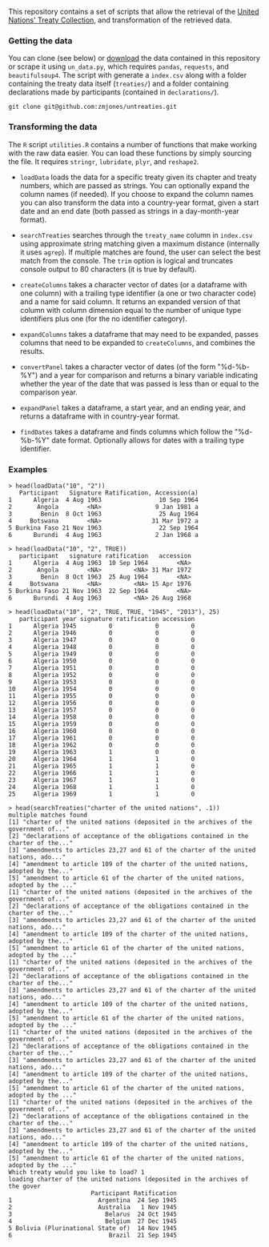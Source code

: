 This repository contains a set of scripts that allow the retrieval of the [United Nations' Treaty Collection](http://treaties.un.org/), and transformation of the retrieved data.

### Getting the data

You can clone (see below) or [download](https://github.com/zmjones/untreaties/archive/master.zip) the data contained in this repository or scrape it using `un_data.py`, which requires `pandas`, `requests`, and `beautifulsoup4`. The script with generate a `index.csv` along with a folder containing the treaty data itself (`treaties/`) and a folder containing declarations made by participants (contained in `declarations/`).

	git clone git@github.com:zmjones/untreaties.git

### Transforming the data

The `R` script `utilities.R` contains a number of functions that make working with the raw data easier. You can load these functions by simply sourcing the file. It requires `stringr`, `lubridate`, `plyr`, and `reshape2`.

 - `loadData` loads the data for a specific treaty given its chapter and treaty numbers, which are passed as strings. You can optionally expand the column names (if needed). If you choose to expand the column names you can also transform the data into a country-year format, given a start date and an end date (both passed as strings in a day-month-year format).

 - `searchTreaties` searches through the `treaty_name` column in `index.csv` using approximate string matching given a maximum distance (internally it uses `agrep`). If multiple matches are found, the user can select the best match from the console. The `trim` option is logical and truncates console output to 80 characters (it is true by default).

 - `createColumns` takes a character vector of dates (or a dataframe with one column) with a trailing type identifier (a one or two character code) and a name for said column. It returns an expanded version of that column with column dimension equal to the number of unique type identifiers plus one (for the no identifier category).

 - `expandColumns` takes a dataframe that may need to be expanded, passes columns that need to be expanded to `createColumns`, and combines the results.

 - `convertPanel` takes a character vector of dates (of the form "%d-%b-%Y") and a year for comparison and returns a binary variable indicating whether the year of the date that was passed is less than or equal to the comparison year.

 - `expandPanel` takes a dataframe, a start year, and an ending year, and returns a dataframe with in country-year format.

 - `findDates` takes a dataframe and finds columns which follow the "%d-%b-%Y" date format. Optionally allows for dates with a trailing type identifier.

### Examples

    > head(loadData("10", "2"))
       Participant   Signature Ratification, Accession(a)
    1      Algeria  4 Aug 1963                10 Sep 1964
    2       Angola        <NA>               9 Jan 1981 a
    3        Benin  8 Oct 1963                25 Aug 1964
    4     Botswana        <NA>              31 Mar 1972 a
    5 Burkina Faso 21 Nov 1963                22 Sep 1964
    6      Burundi  4 Aug 1963               2 Jan 1968 a

    > head(loadData("10", "2", TRUE))
       participant   signature ratification   accession
    1      Algeria  4 Aug 1963  10 Sep 1964        <NA>
    2       Angola        <NA>         <NA> 31 Mar 1972
    3        Benin  8 Oct 1963  25 Aug 1964        <NA>
    4     Botswana        <NA>         <NA> 15 Apr 1976
    5 Burkina Faso 21 Nov 1963  22 Sep 1964        <NA>
    6      Burundi  4 Aug 1963         <NA> 26 Aug 1968

    > head(loadData("10", "2", TRUE, TRUE, "1945", "2013"), 25)
       participant year signature ratification accession
    1      Algeria 1945         0            0         0
    2      Algeria 1946         0            0         0
    3      Algeria 1947         0            0         0
    4      Algeria 1948         0            0         0
    5      Algeria 1949         0            0         0
    6      Algeria 1950         0            0         0
    7      Algeria 1951         0            0         0
    8      Algeria 1952         0            0         0
    9      Algeria 1953         0            0         0
    10     Algeria 1954         0            0         0
    11     Algeria 1955         0            0         0
    12     Algeria 1956         0            0         0
    13     Algeria 1957         0            0         0
    14     Algeria 1958         0            0         0
    15     Algeria 1959         0            0         0
    16     Algeria 1960         0            0         0
    17     Algeria 1961         0            0         0
    18     Algeria 1962         0            0         0
    19     Algeria 1963         1            0         0
    20     Algeria 1964         1            1         0
    21     Algeria 1965         1            1         0
    22     Algeria 1966         1            1         0
    23     Algeria 1967         1            1         0
    24     Algeria 1968         1            1         0
    25     Algeria 1969         1            1         0

    > head(searchTreaties("charter of the united nations", .1))
    multiple matches found
    [1] "charter of the united nations (deposited in the archives of the government of..."
    [2] "declarations of acceptance of the obligations contained in the charter of the..."
    [3] "amendments to articles 23,27 and 61 of the charter of the united nations, ado..."
    [4] "amendment to article 109 of the charter of the united nations, adopted by the..."
    [5] "amendment to article 61 of the charter of the united nations, adopted by the ..."
    [1] "charter of the united nations (deposited in the archives of the government of..."
    [2] "declarations of acceptance of the obligations contained in the charter of the..."
    [3] "amendments to articles 23,27 and 61 of the charter of the united nations, ado..."
    [4] "amendment to article 109 of the charter of the united nations, adopted by the..."
    [5] "amendment to article 61 of the charter of the united nations, adopted by the ..."
    [1] "charter of the united nations (deposited in the archives of the government of..."
    [2] "declarations of acceptance of the obligations contained in the charter of the..."
    [3] "amendments to articles 23,27 and 61 of the charter of the united nations, ado..."
    [4] "amendment to article 109 of the charter of the united nations, adopted by the..."
    [5] "amendment to article 61 of the charter of the united nations, adopted by the ..."
    [1] "charter of the united nations (deposited in the archives of the government of..."
    [2] "declarations of acceptance of the obligations contained in the charter of the..."
    [3] "amendments to articles 23,27 and 61 of the charter of the united nations, ado..."
    [4] "amendment to article 109 of the charter of the united nations, adopted by the..."
    [5] "amendment to article 61 of the charter of the united nations, adopted by the ..."
    [1] "charter of the united nations (deposited in the archives of the government of..."
    [2] "declarations of acceptance of the obligations contained in the charter of the..."
    [3] "amendments to articles 23,27 and 61 of the charter of the united nations, ado..."
    [4] "amendment to article 109 of the charter of the united nations, adopted by the..."
    [5] "amendment to article 61 of the charter of the united nations, adopted by the ..."
    Which treaty would you like to load? 1
    loading charter of the united nations (deposited in the archives of the gover
                           Participant Ratification
    1                        Argentina  24 Sep 1945
    2                        Australia   1 Nov 1945
    3                          Belarus  24 Oct 1945
    4                          Belgium  27 Dec 1945
    5 Bolivia (Plurinational State of)  14 Nov 1945
    6                           Brazil  21 Sep 1945
